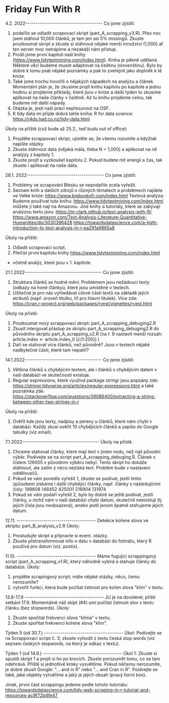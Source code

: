 # Friday Fun With R
4.2. 2022--------------------------------------
Co jsme zjistili: 
1. podařilo se odladit scrapovací skript (part_A_scrapping_v3.R). Přes noc jsem stáhnul 10,000 článků, je tam jen asi 5% missingů. Zkuste prozkoumat skript a zkuste si stáhnout nějaké menší množství (1,000) ať ten server moc netrápíme a nezakáží nám přístup. 
2. Prošli jsme první kapitoli naší knihy (https://www.tidytextmining.com/index.html). Kniha je pěkně udělaná. Některé věci budeme muset adaptovat na češtinu (slovenštinu). Bylo by dobré k tomu psát nějaké poznámky a pak to zveřejnit jako doplněk k té knize.
3. Také jsme trochu hovořili o nějakých nápadech na analýzu a článek. Momentální plán je, že zkusíme projít knihu kapitolu po kapitole a jednu hodinu si projdeme příklady, které jsou v knize a další týden to zkusíme aplikovat na naše články v češtině. Aź tu knihu projdeme celou, tak budeme mít další nápady.
4. Otázka je, jesti naši práci nepřesunout na OSF.
5. K tidy data mi přijde dobrá tahle kniha:
      R for data science: https://r4ds.had.co.nz/tidy-data.html
      

Úkoly na příště (což bude až 25.2., teď budu out of office):
1. Projděte scrappovací skript, ujistěte se, že všemu rozumíte a kdyžtak napište otázky.
2. Zkuste stáhnout data (nějaká mála, třeba N = 1,000) a aplikovat na ně analýzy z kapitoly 1.
3. Zkuste projít a vyzkoušet kapitolu 2. Pokud budete mít energii a čas, tak zkuste i aplikovat na naše data.

28.1. 2022--------------------------------------
Co jsme zjistili:
1. Problémy ve scrapování Blesku se nepodařilo zcela vyřešit.
2. Seznam knih a dalších zdrojů o různých tématech a problémech najdete ve Velké knize: https://www.bigbookofr.com/index.html
Textová analýza: 
Budeme používat tuto knihu: https://www.tidytextmining.com/index.html
můžete ji také nají na Amazonu.
Jiné knihy a tutoriály, které se zabývají analýzou textu jsou:
https://m-clark.github.io/text-analysis-with-R/
https://www.amazon.com/Text-Analysis-Literature-Quantitative-Humanities/dp/3030396428
https://towardsdatascience.com/a-light-introduction-to-text-analysis-in-r-ea291a9865a8

Úkoly na příště: 
1. Odladit scrapovací script.
2. Přečíst první kapitolu knihy https://www.tidytextmining.com/index.html
+ včetně analýz, které jsou v 1. kapitole.

21.1.2022--------------------------------------
Co jsme zjistili: 
1. Struktura článků se hodně mění. Problémem jsou nežádoucí texty (odkazy na honé článkyú, které jsou umístěné v textech.
2. Užitečné je pro nás vyhledávat cílové části textů na základě jejich atributů (např. úroveň titulku, h1 pro hlavní titulek). Více zde: https://cran.r-project.org/web/packages/rvest/vignettes/rvest.html

Úkoly na přístě: 
1. Prozkoumat nový scrappovací skript: part_A_scrapping_debuging2.R
2. Zkusit intergovat přástup ze skriptu part_A_scrapping_debuging2.R do původního skriptu part_A_scrapping_v2.R (na ř. 9 nastavit menší rozsah: article.index <- article.index_0 [c(1:200)] )
3. Daří se stahovat více článků, než původně? Jsou v textech nějaké nadbytečné části, které tam nepatří?


14.1.2022--------------------------------------
Co jsme zjistili:
1. Většina článků s chybějícím textem, ale i článků s chybějícím datem v naší databázi ve skutečnosti existuje.
2. Regular expressions, které využívá package stringr jsou popsány zde: https://stringr.tidyverse.org/articles/regular-expressions.html a také poznámka zde: https://stackoverflow.com/questions/39086400/extracting-a-string-between-other-two-strings-in-r

Úkoly na příště: 
1. Ověřit kde jsou texty, nadpisy a perexy u článků, které nám chybí v databázi. Každý zkusí ověřit 10 chybějících článků  a zapíše do Google tabulky (viz email).

7.1.2022--------------------------------------
Úkoly na přístě.
1. Chceme stahovat články, které mají text v jiném nodu, než náš původní výběr. Podívejte se na script part_A_scrapping_debuging.R. Článek s číslem 126055 v původním výběru nebyl. Tento skript ho dokáže stáhnout, ale zatím z něco nezíská text. Problém bude v nastavení oddělovačů.
2. Pokud se vám povedlo vyřešit 1, zkuste se podívat, jestli tímto způsobem získáme i další chybějící články, např. články s následujícími čísly: 
199608
148452
425001
216904
131974   
3. Pokud se vám podaří vyřešit 2, bylo by dobré se ještě podívat, jestli články, u nichž nám v naší databázi chybí datum, skutečně neexistují (tj. jejich čísla jsou neobsazená), anebo jestli jenom špatně stahujeme jejich datum.

12.11. --------------------------------------- 
Detekce kořene slova ve skriptu: part_B_analysis_v2.R
Úkoly: 
1. Prostudujte skript a připravte si event. otázky.
2. Zkuste přetransformovat info o datu v databázi do fotmátu, který R používá pro datum (viz. postix).

11.10. --------------------------------------- 
Máme fugující scrappingový script (part_A_scrapping_v1.R), který náhodně vybírá a stahuje články do databáze.
Úkoly: 
1. projděte scrapingový script; máte nějaké otázky, něco, čemu nerozumíte?
2. vytvořit funkci, která bude počítat četnost pro kořen slova "klim" v textu.

13.8-17.9 --------------------------------------- 
JU je na dovolené; příští setkání 17.9.
Momentálně náš skipt (#4) umí počítat četnost slov v textu článku (bez stopwords).
Úkoly:
1. Zkuste spočítat frekvenci slova "klima" v textu;
2. Zkuste spořítat frekvenci kořene slova "klim".

Týden 5 (od 30.7.) ---------------------------------------
Úkol: Podívejte se na Scrappovací script č. 3; zkuste vyhodit z textu česká stop words (viz seznam českých stopwords, na který je odkaz v textu).


Týden 1 (od 14.6.) ---------------------------------------
Úkol 1: Zkuste si spustit skript 1 a projít si ho po krocích. Zkuste porozumět tomu, co se tam odehrává. Příště si jednotlivé kroky vysvětlíme. Pokud něčemu nerozumíte, je dobré zkusit Google: "... and in R" nebo "... and Cran in R". Poídvejte se také, jaké objekty vytváříme a jaký je jejich obsah (pravý horní box).

Jinak, první část scrappingu jedeme podle tohoto tutoriálu: https://towardsdatascience.com/tidy-web-scraping-in-r-tutorial-and-resources-ac9f72b4fe47
